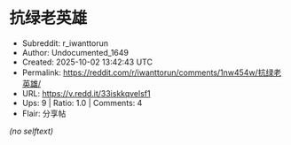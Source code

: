 # 抗绿老英雄

- Subreddit: r_iwanttorun
- Author: Undocumented_1649
- Created: 2025-10-02 13:42:43 UTC
- Permalink: https://reddit.com/r/iwanttorun/comments/1nw454w/抗绿老英雄/
- URL: https://v.redd.it/33iskkqvelsf1
- Ups: 9 | Ratio: 1.0 | Comments: 4
- Flair: 分享帖

_(no selftext)_
